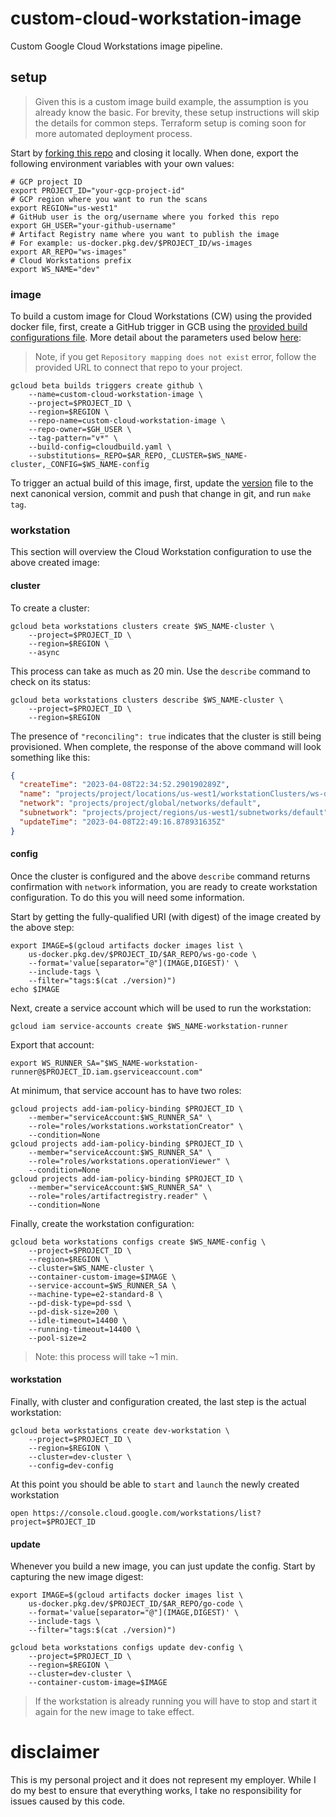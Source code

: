 # custom-cloud-workstation-image

Custom Google Cloud Workstations image pipeline.

## setup

> Given this is a custom image build example, the assumption is you already know the basic. For brevity, these setup instructions will skip the details for common steps. Terraform setup is coming soon for more automated deployment process.

Start by [forking this repo](https://github.com/mchmarny/custom-cloud-workstation-image/fork) and closing it locally. When done, export the following environment variables with your own values: 

```shell
# GCP project ID
export PROJECT_ID="your-gcp-project-id"
# GCP region where you want to run the scans
export REGION="us-west1"
# GitHub user is the org/username where you forked this repo 
export GH_USER="your-github-username"
# Artifact Registry name where you want to publish the image
# For example: us-docker.pkg.dev/$PROJECT_ID/ws-images
export AR_REPO="ws-images"
# Cloud Workstations prefix
export WS_NAME="dev"
```

### image

To build a custom image for Cloud Workstations (CW) using the provided docker file, first, create a GitHub trigger in GCB using the [provided build configurations file](cloudbuild.yaml). More detail about the parameters used below [here](https://cloud.google.com/build/docs/automating-builds/create-manage-triggers#build_trigger):

> Note, if you get `Repository mapping does not exist` error, follow the provided URL to connect that repo to your project.

```shell
gcloud beta builds triggers create github \
    --name=custom-cloud-workstation-image \
    --project=$PROJECT_ID \
    --region=$REGION \
    --repo-name=custom-cloud-workstation-image \
    --repo-owner=$GH_USER \
    --tag-pattern="v*" \
    --build-config=cloudbuild.yaml \
    --substitutions=_REPO=$AR_REPO,_CLUSTER=$WS_NAME-cluster,_CONFIG=$WS_NAME-config
```

To trigger an actual build of this image, first, update the [version](./version) file to the next canonical version, commit and push that change in git, and run `make tag`.

### workstation 

This section will overview the Cloud Workstation configuration to use the above created image: 

#### cluster 

To create a cluster: 

```shell
gcloud beta workstations clusters create $WS_NAME-cluster \
    --project=$PROJECT_ID \
    --region=$REGION \
    --async
```

This process can take as much as 20 min. Use the `describe` command to check on its status:

```shell
gcloud beta workstations clusters describe $WS_NAME-cluster \
    --project=$PROJECT_ID \
    --region=$REGION
```

The presence of `"reconciling": true` indicates that the cluster is still being provisioned. When complete, the response of the above command will look something like this: 

```json
{
  "createTime": "2023-04-08T22:34:52.290190289Z",
  "name": "projects/project/locations/us-west1/workstationClusters/ws-demo-cluster",
  "network": "projects/project/global/networks/default",
  "subnetwork": "projects/project/regions/us-west1/subnetworks/default",
  "updateTime": "2023-04-08T22:49:16.878931635Z"
}
```

#### config

Once the cluster is configured and the above `describe` command returns confirmation with `network` information, you are ready to create workstation configuration. To do this you will need some information. 

Start by getting the fully-qualified URI (with digest) of the image created by the above step:

```shell
export IMAGE=$(gcloud artifacts docker images list \
    us-docker.pkg.dev/$PROJECT_ID/$AR_REPO/ws-go-code \
    --format='value[separator="@"](IMAGE,DIGEST)' \
    --include-tags \
    --filter="tags:$(cat ./version)")
echo $IMAGE
```

Next, create a service account which will be used to run the workstation: 

```shell
gcloud iam service-accounts create $WS_NAME-workstation-runner
```

Export that account: 

```shell
export WS_RUNNER_SA="$WS_NAME-workstation-runner@$PROJECT_ID.iam.gserviceaccount.com"
```

At minimum, that service account has to have two roles: 

```shell
gcloud projects add-iam-policy-binding $PROJECT_ID \
    --member="serviceAccount:$WS_RUNNER_SA" \
    --role="roles/workstations.workstationCreator" \
    --condition=None
gcloud projects add-iam-policy-binding $PROJECT_ID \
    --member="serviceAccount:$WS_RUNNER_SA" \
    --role="roles/workstations.operationViewer" \
    --condition=None
gcloud projects add-iam-policy-binding $PROJECT_ID \
    --member="serviceAccount:$WS_RUNNER_SA" \
    --role="roles/artifactregistry.reader" \
    --condition=None
```

Finally, create the workstation configuration: 

```shell
gcloud beta workstations configs create $WS_NAME-config \
    --project=$PROJECT_ID \
    --region=$REGION \
    --cluster=$WS_NAME-cluster \
    --container-custom-image=$IMAGE \
    --service-account=$WS_RUNNER_SA \
    --machine-type=e2-standard-8 \
    --pd-disk-type=pd-ssd \
    --pd-disk-size=200 \
    --idle-timeout=14400 \
    --running-timeout=14400 \
    --pool-size=2
```

> Note: this process will take ~1 min.

#### workstation 

Finally, with cluster and configuration created, the last step is the actual workstation:

```shell
gcloud beta workstations create dev-workstation \
    --project=$PROJECT_ID \
    --region=$REGION \
    --cluster=dev-cluster \
    --config=dev-config
```

At this point you should be able to `start` and `launch` the newly created workstation

```shell
open https://console.cloud.google.com/workstations/list?project=$PROJECT_ID
```

#### update

Whenever you build a new image, you can just update the config. Start by capturing the new image digest:

```shell
export IMAGE=$(gcloud artifacts docker images list \
    us-docker.pkg.dev/$PROJECT_ID/$AR_REPO/go-code \
    --format='value[separator="@"](IMAGE,DIGEST)' \
    --include-tags \
    --filter="tags:$(cat ./version)")
```

```shell
gcloud beta workstations configs update dev-config \
    --project=$PROJECT_ID \
    --region=$REGION \
    --cluster=dev-cluster \
    --container-custom-image=$IMAGE
```

> If the workstation is already running you will have to stop and start it again for the new image to take effect.

# disclaimer

This is my personal project and it does not represent my employer. While I do my best to ensure that everything works, I take no responsibility for issues caused by this code.